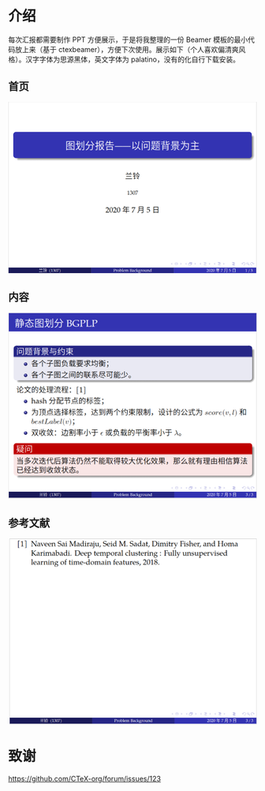 # 介绍

每次汇报都需要制作 PPT 方便展示，于是将我整理的一份 Beamer 模板的最小代码放上来（基于 ctexbeamer），方便下次使用。展示如下（个人喜欢偏清爽风格）。汉字字体为思源黑体，英文字体为 palatino，没有的化自行下载安装。

## 首页

![](title-page.png)

## 内容

![](content.png)

## 参考文献

![](reference.png)

# 致谢

https://github.com/CTeX-org/forum/issues/123